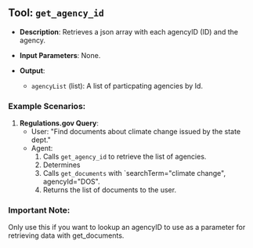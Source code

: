 ## Tool: `get_agency_id`
- **Description**: Retrieves a json array with each agencyID (ID) and the agency.

- **Input Parameters**: None.

- **Output**:
    - `agencyList` (list): A list of particpating agencies by Id.


### Example Scenarios:
1. **Regulations.gov Query**:
    - User: "Find documents about climate change issued by the state dept."
    - Agent:
        1. Calls `get_agency_id` to retrieve the list of agencies.
        2. Determines
        3. Calls `get_documents` with `searchTerm="climate change", agencyId="DOS".
        4. Returns the list of documents to the user.

### Important Note:

Only use this if you want to lookup an agencyID to use as a parameter for retrieving data with get_documents.